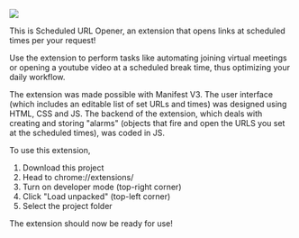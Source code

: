 <img src=https://github.com/mathunada07/Scheduled_URL_Opener/blob/main/scheduled_url_opener_screenshot.png></img>

This is Scheduled URL Opener, an extension that opens links at scheduled times per your request! 

Use the extension to perform tasks like automating joining virtual meetings or opening a youtube video at a scheduled break time, thus optimizing your daily workflow.

The extension was made possible with Manifest V3. The user interface (which includes an editable list of set URLs and times) was designed using HTML, CSS and JS.
The backend of the extension, which deals with creating and storing "alarms" (objects that fire and open the URLS you set at the scheduled times), was coded in JS.

To use this extension,
1. Download this project
2. Head to chrome://extensions/
3. Turn on developer mode (top-right corner)
4. Click "Load unpacked" (top-left corner)
5. Select the project folder

The extension should now be ready for use!
